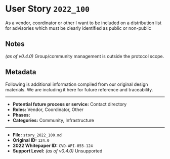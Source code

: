 
# User Story `2022_100` #

As a vendor, coordinator or other I want to be included on a distribution list for advisories which must be clearly identified as public or non-public

## Notes ##

*(as of v0.4.0)*
Group/community management is outside the protocol scope.


## Metadata ##

Following is additional information compiled from our original design materials.
We are including it here for future reference and traceability.

---

- **Potential future process or service:** Contact directory
- **Roles:** Vendor, Coordinator, Other
- **Phases:** 
- **Categories:** Community, Infrastructure

---

- **File:** `story_2022_100.md`
- **Original ID:** `124.0`
- **2022 Whitepaper ID:** `CVD-API-055-124 `
- **Support Level:** *(as of v0.4.0)* Unsupported
